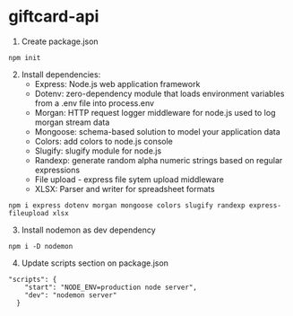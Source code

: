 # giftcard-api

1. Create package.json

```
npm init
```

2. Install dependencies:
   - Express: Node.js web application framework
   - Dotenv: zero-dependency module that loads environment variables from a .env file into process.env
   - Morgan: HTTP request logger middleware for node.js used to log morgan stream data
   - Mongoose: schema-based solution to model your application data
   - Colors: add colors to node.js console
   - Slugify: slugify module for node.js
   - Randexp: generate random alpha numeric strings based on regular expressions
   - File upload - express file sytem upload middleware
   - XLSX: Parser and writer for spreadsheet formats

```
npm i express dotenv morgan mongoose colors slugify randexp express-fileupload xlsx
```

3. Install nodemon as dev dependency

```
npm i -D nodemon
```

4. Update scripts section on package.json

```
"scripts": {
    "start": "NODE_ENV=production node server",
    "dev": "nodemon server"
  }
```
